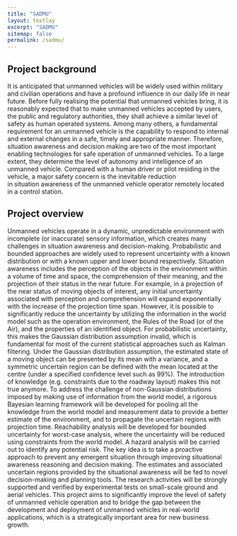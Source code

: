 ```yaml
---
title: "SADMU"
layout: textlay
excerpt: "SADMU"
sitemap: false
permalink: /sadmu/
---
```


## Project background
It is anticipated that unmanned vehicles will be widely used within military and civilian operations and have a profound influence in our daily life in near future. Before fully realising the potential that unmanned vehicles bring, it is reasonably expected that to make unmanned vehicles accepted by users, the public and regulatory authorities, they shall achieve a similar level of safety as human operated systems. Among many others, a fundamental requirement for an unmanned vehicle is the capability to respond to internal and external changes in a safe, timely and appropriate manner. Therefore, situation awareness and decision making are two of the most important enabling technologies for safe operation of unmanned vehicles. To a large extent, they determine the level of autonomy and intelligence of an unmanned vehicle. Compared with a human driver or pilot residing in the vehicle, a major safety concern is the inevitable reduction in situation awareness of the unmanned vehicle operator remotely located in a control station.  

## Project overview
Unmanned vehicles operate in a dynamic, unpredictable environment with incomplete (or inaccurate) sensory information, which creates many challenges in situation awareness and decision-making. Probabilistic and bounded approaches are widely used to represent uncertainty with a known distribution or with a known upper and lower bound respectively. Situation awareness includes the perception of the objects in the environment within a volume of time and space, the comprehension of their meaning, and the projection of their status in the near future. For example, in a projection of the near status of moving objects of interest, any initial uncertainty associated with perception and comprehension will expand exponentially with the increase of the projection time span. However, it is possible to significantly reduce the uncertainty by utilizing the information in the world model such as the operation environment, the Rules of the Road (or of the Air), and the properties of an identified object. For probabilistic uncertainty, this makes the Gaussian distribution assumption invalid, which is fundamental for most of the current statistical approaches such as Kalman filtering. Under the Gaussian distribution assumption, the estimated state of a moving object can be presented by its mean with a variance, and a symmetric uncertain region can be defined with the mean located at the centre (under a specified confidence level such as 99%). The introduction of knowledge (e.g. constraints due to the roadway layout) makes this not true anymore. To address the challenge of non-Gaussian distributions imposed by making use of information from the world model, a rigorous Bayesian learning framework will be developed for pooling all the knowledge from the world model and measurement data to provide a better estimate of the environment, and to propagate the uncertain regions with projection time. Reachability analysis will be developed for bounded uncertainty for worst-case analysis, where the uncertainty will be reduced using constraints from the world model. A hazard analysis will be carried out to identify any potential risk. The key idea is to take a proactive approach to prevent any emergent situation through improving situational awareness reasoning and decision making. The estimates and associated uncertain regions provided by the situational awareness will be fed to novel decision-making and planning tools. The research activities will be strongly supported and verified by experimental tests on small-scale ground and aerial vehicles. This project aims to significantly improve the level of safety of unmanned vehicle operation and to bridge the gap between the development and deployment of unmanned vehicles in real-world applications, which is a strategically important area for new business growth.


<br>
<br>




